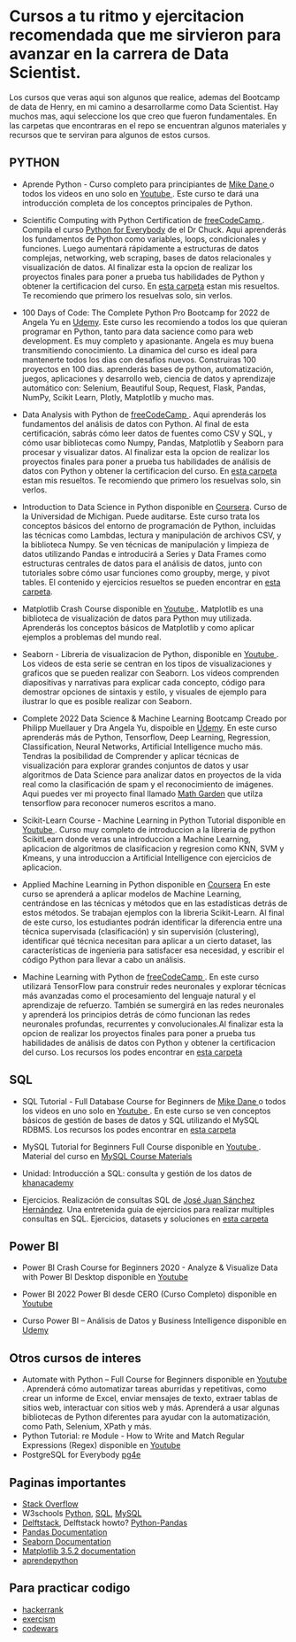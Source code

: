 # Cursos a tu ritmo y ejercitacion recomendada que me sirvieron para avanzar en la carrera de Data Scientist.

Los cursos que veras aqui son algunos que realice, ademas del Bootcamp de data de Henry, en mi camino a desarrollarme como Data Scientist. Hay muchos mas, aqui seleccione los que creo que fueron fundamentales. En las carpetas que encontraras en el repo se encuentran algunos materiales y recursos que te serviran para algunos de estos cursos.

## PYTHON 
- Aprende Python - Curso completo para principiantes de [ Mike Dane ](https://www.mikedane.com/programming-languages/python/) o todos los videos en uno solo en [ Youtube ](https://www.youtube.com/watch?v=rfscVS0vtbw). Este curso te dará una introducción completa de los conceptos principales de Python.<br>

- Scientific Computing with Python Certification de [ freeCodeCamp ](https://www.freecodecamp.org/learn/scientific-computing-with-python/). Compila el curso [Python for Everybody](https://www.py4e.com/) de el Dr Chuck. Aqui aprenderás los fundamentos de Python como variables, loops, condicionales y funciones. Luego aumentará rápidamente a estructuras de datos complejas, networking, web scraping, bases de datos relacionales y visualización de datos. Al finalizar esta la opcion de realizar los proyectos finales para poner a prueba tus habilidades de Python y obtener la certificacion del curso. En [esta carpeta](https://github.com/vanesamena/Scientific-Computing-with-Python-Projects---FCC) estan mis resueltos. Te recomiendo que primero los resuelvas solo, sin verlos.<br>

- 100 Days of Code: The Complete Python Pro Bootcamp for 2022 de Angela Yu en [Udemy](https://www.udemy.com/course/100-days-of-code/). Este curso les recomiendo a todos los que quieran programar en Python, tanto para data sacience como para web development. Es muy completo y apasionante. Angela es muy buena transmitiendo conocimiento. La dinamica del curso es ideal para mantenerte todos los dias con desafios nuevos. Construiras 100 proyectos en 100 dias. aprenderás bases de python, automatización, juegos, aplicaciones y desarrollo web, ciencia de datos y aprendizaje automático con: Selenium, Beautiful Soup, Request, Flask, Pandas, NumPy, Scikit Learn, Plotly, Matplotlib y mucho mas. <br>

- Data Analysis with Python de [ freeCodeCamp ](https://www.freecodecamp.org/learn/data-analysis-with-python/). Aqui aprenderás los fundamentos del análisis de datos con Python. Al final de esta certificación, sabrás cómo leer datos de fuentes como CSV y SQL, y cómo usar bibliotecas como Numpy, Pandas, Matplotlib y Seaborn para procesar y visualizar datos. Al finalizar esta la opcion de realizar los proyectos finales para poner a prueba tus habilidades de análisis de datos con Python y obtener la certificacion del curso. En [esta carpeta](https://github.com/vanesamena/Data-science-learning-path/tree/main/FCC%20-%20Data%20Analysis%20with%20Python%20-%20Projects) estan mis resueltos. Te recomiendo que primero los resuelvas solo, sin verlos. <br>

- Introduction to Data Science in Python disponible en [Coursera](https://www.coursera.org/learn/python-data-analysis?specialization=data-science-python). Curso de la Universidad de Michigan. Puede auditarse. Este curso trata los conceptos básicos del entorno de programación de Python, incluidas las técnicas como Lambdas, lectura y manipulación de archivos CSV, y la biblioteca Numpy. Se ven técnicas de manipulación y limpieza de datos utilizando Pandas e introducirá a Series y Data Frames como estructuras centrales de datos para el análisis de datos, junto con tutoriales sobre cómo usar funciones como  groupby, merge, y pivot tables. El contenido y ejercicios resueltos se pueden encontrar en [esta carpeta](https://github.com/vanesamena/Data-science-learning-path/tree/main/Coursera%20-%20Introduction%20to%20Data%20Science%20in%20Python). <br>

- Matplotlib Crash Course disponible en [ Youtube ](https://www.youtube.com/watch?v=3Xc3CA655Y4&t=249s). Matplotlib es una biblioteca de visualización de datos para Python muy utilizada. Aprenderás los conceptos básicos de Matplotlib y como aplicar ejemplos a problemas del mundo real. <br>

- Seaborn - Libreria de visualizacion de Python, disponible en [ Youtube ](https://www.youtube.com/playlist?list=PLtPIclEQf-3cG31dxSMZ8KTcDG7zYng1j). Los videos de esta serie se centran en los tipos de visualizaciones y graficos que se pueden realizar con Seaborn. Los videos comprenden diapositivas y narrativas para explicar cada concepto, código para demostrar opciones de sintaxis y estilo, y visuales de ejemplo para ilustrar lo que es posible realizar con Seaborn. <br>

- Complete 2022 Data Science & Machine Learning Bootcamp Creado por Philipp Muellauer y Dra Angela Yu, dispoible en [Udemy](https://www.udemy.com/course/python-data-science-machine-learning-bootcamp/). En este curso aprenderás más de Python, Tensorflow, Deep Learning, Regression, Classification, Neural Networks, Artificial Intelligence mucho más. Tendras la posibilidad de Comprender y aplicar técnicas de visualización para explorar grandes conjuntos de datos y usar algoritmos de Data Science para analizar datos en proyectos de la vida real como la clasificación de spam y el reconocimiento de imágenes. Aqui puedes ver mi proyecto final llamado [Math Garden](https://vanesamena.github.io/vane-math-garden/) que utilza tensorflow para reconocer numeros escritos a mano. <br>

- Scikit-Learn Course - Machine Learning in Python Tutorial disponible en [ Youtube ](https://www.youtube.com/watch?v=pqNCD_5r0IU&list=WL&index=30). Curso muy completo de introduccion a la libreria de python ScikitLearn donde veras una introduccion a Machine Learning, aplicacion de algoritmos de clasificacion y regresion como KNN, SVM y Kmeans, y una introduccion a Artificial Intelligence con ejercicios de aplicacion.<br>

- Applied Machine Learning in Python disponible en [Coursera](https://www.coursera.org/learn/python-machine-learning?specialization=data-science-python) En este curso se aprenderá a aplicar modelos de Machine Learning, centrándose en las técnicas y métodos que en las estadísticas detrás de estos métodos. Se trabajan ejemplos con la libreria Scikit-Learn.  Al final de este curso, los estudiantes podrán identificar la diferencia entre una técnica supervisada (clasificación) y sin supervisión (clustering), identificar qué técnica necesitan para aplicar a un cierto dataset, las características de ingenieria para satisfacer esa necesidad, y escribir el código Python para llevar a cabo un análisis.<br>

- Machine Learning with Python  de [ freeCodeCamp ](https://www.freecodecamp.org/learn/machine-learning-with-python/). En este curso utilizará TensorFlow para construir redes neuronales y explorar técnicas más avanzadas como el procesamiento del lenguaje natural y el aprendizaje de refuerzo. También se sumergirá en las redes neuronales y aprenderá los principios detrás de cómo funcionan las redes neuronales profundas, recurrentes y convolucionales.Al finalizar esta la opcion de realizar los proyectos finales para poner a prueba tus habilidades de análisis de datos con Python y obtener la certificacion del curso. Los recursos los podes encontrar en [esta carpeta](https://github.com/vanesamena/Data-science-learning-path/tree/main/Machine%20Learning%20with%20Python/Notebooks) <br>

## SQL
- SQL Tutorial - Full Database Course for Beginners de [ Mike Dane ](https://www.mikedane.com/databases/sql/) o todos los videos en uno solo en [ Youtube ](https://www.youtube.com/watch?v=HXV3zeQKqGY). En este curso se ven conceptos básicos de gestión de bases de datos y SQL utilizando el MySQL RDBMS. Los recursos los podes encontrar en [esta carpeta](https://github.com/vanesamena/Data-science-learning-path/tree/main/SQL%20-%20Database%20Programming%20Language) <br>

- MySQL Tutorial for Beginners Full Course disponible en [ Youtube ](https://www.youtube.com/watch?v=7S_tz1z_5bA&list=WL&index=34&t=5956s). Material del curso en [MySQL Course Materials](https://github.com/vanesamena/Data-science-learning-path/tree/main/MySQL%20Course%20Materials)<br>

- Unidad: Introducción a SQL: consulta y gestión de los datos de [khanacademy](https://es.khanacademy.org/computing/computer-programming/sql#relational-queries-in-sql)<br>

- Ejercicios. Realización de consultas SQL de [José Juan Sánchez Hernández](https://josejuansanchez.org/bd/ejercicios-consultas-sql/index.html#modelo-entidadrelaci%C3%B3n-2). Una entretenida guia de ejercicios para realizar multiples consultas en SQL. Ejercicios, datasets y soluciones en [esta carpeta](https://github.com/vanesamena/Data-science-learning-path/tree/main/Ejercicios%20SQL)<br>

## Power BI
- Power BI Crash Course for Beginners 2020 - Analyze & Visualize Data with Power BI Desktop disponible en [ Youtube ](https://www.youtube.com/watch?v=dGitIJMpf_4&t=2174s)<br>

- Power BI 2022 Power BI desde CERO (Curso Completo) disponible en [ Youtube ](https://www.youtube.com/watch?v=OQ0IpdT-KuI)<br>

- Curso Power BI – Análisis de Datos y Business Intelligence disponible en [ Udemy ](https://www.udemy.com/course/power-bi-analisis-datos-business-intelligence/#overview)<br>

## Otros cursos de interes
- Automate with Python – Full Course for Beginners disponible en [ Youtube ](https://www.youtube.com/watch?v=PXMJ6FS7llk&t=488s). Aprenderá cómo automatizar tareas aburridas y repetitivas, como crear un informe de Excel, enviar mensajes de texto, extraer tablas de sitios web, interactuar con sitios web y más. Aprenderá a usar algunas bibliotecas de Python diferentes para ayudar con la automatización, como Path, Selenium, XPath y más.
- Python Tutorial: re Module - How to Write and Match Regular Expressions (Regex) disponible en [ Youtube ](https://www.youtube.com/watch?v=K8L6KVGG-7o&t=2593s)<br>
- PostgreSQL for Everybody [pg4e](https://www.pg4e.com/)

## Paginas importantes
- [Stack Overflow](http://stackoverflow.com/)
- W3schools [Python](https://www.w3schools.com/python/), [SQL](https://www.w3schools.com/sql/), [MySQL](https://www.w3schools.com/mysql/)
- [Delftstack](https://www.delftstack.com/es/), Delftstack howto? [Python-Pandas](https://www.delftstack.com/es/howto/python-pandas/)
- [Pandas Documentation](https://pandas.pydata.org/docs/index.html)
- [Seaborn Documentation](https://seaborn.pydata.org/index.html)
- [Matplotlib 3.5.2 documentation](https://matplotlib.org/stable/index.html)
- [aprendepython](https://aprendepython.es/)

## Para practicar codigo
- [hackerrank](https://www.hackerrank.com/)
- [exercism](https://exercism.org/tracks/python)
- [codewars](https://www.codewars.com/)
